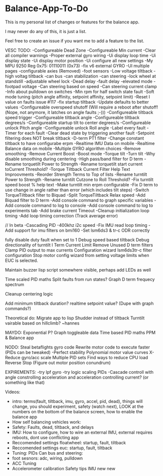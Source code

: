 # Balance-App-To-Do
This is my personal list of changes or features for the balance app.

I may never do any of this, it is just a list.

Feel free to create an issue if you want me to add a feature to the list.


VESC TODO:
-Configureable Dead Zone
-Configureable Min current
-Clear all compiler warnings
-Proper external gyro wiring
-Ui display loop time
-Ui display state
-Ui display motor position
-Ui configure all new settings
-My MPU 9250 Reg 0x75: 01110011 (0x73)
-fix v6 external GYRO
-UI multiple pages
-configurable axies (Removed)
-foot sensors
-Low voltage tiltback
-high voltag tiltback
-can bus
-can stabilization
-can steering
-lock wheel at standstill
-adjustable wheel lock
-Dead delay
-fault delay
-elevated mode
-footpad voltage
-Can steering based on speed
-Can steering current clamp
-Info about pulldown on switches
-Min rpm for half switch state fault
-Soft mode tuning (pitch angle affinity, setpoint affinity, setpoint limit)
-Reset I value on faults issue #117
-fix startup tiltback
-Update defaults to better values
-Configureable overspeed shutoff (Will require a reboot after shutoff!(Nope, not anymore, it latches on angle faults ;-)))
-Configureable tiltback speed trigger
-Configureable tiltback angle
-Configureable tiltback degrees/s
-Configureable startup tilt to center degrees/s
-Configureable unlock Pitch angle
-Configureable unlock Roll angle
-Label every fault
-Timer for each fault
-Clear dead state by triggering another fault
-Setpoint filtering does NOT break tiltback
-D-term PT1 filter
-Change constant tiltback to have configurabe erpm
-Realtime IMU Data on mobile
-Realtime Balance data on mobile
-Multiple GYRO algorithm choices
-Remove smoothing
-Remove Current Boost
-Boost mode
-Torque tilt
-Turn tilt
-Why disable smoothing during centering
-High pass/band filter for D term
-Rename torquetilt Power to Strength
-Rename torquetilt start current toCurrent Threshold?
-Torque Tiltback Current Filter Help Text Improovments
-Reorder Strength Terms to Top of lists
-Rename turntilt Power to Strength
-Rename turntilt Cutzone to Roll Threshold?
-Fix turntilt speed boost % help text
-Make turntilt min erpm configurable
-Fix D term to use change in angle rather than error (which includes tilt steps)
-Switch TorqueTiltback filter to Biquad
-Split TorqueTiltback Relax speed
-Add Biquad filter to D term
-Add console command to graph specific variables
-Add console command to log to console
-Add console command to log to experiments tab
-Add brake current Timeout
-Cleanup initialization loop timing
-Add loop timing correction (Track average error)

// In beta
-Cascading PID
-400khz i2c speed
-Fix IMU read loop timing
-Add support for imu filters on bmi160
-Set lsm6ds3 & tr-c ODR correctly

fully disable duty fault when set to 1
Debug speed based tiltback
Debug directionality of turntilt
I Term Current Limit
Remove Unused D term filters
Clamp PID output to max currents
Configuration wizard
lsm6ds3tr-c filter configuration
Stop motor config wizard from setting voltage limits when EUC is selected.

Maintain buzzer lisp script somewhere visible, perhaps add LEDs as well

Time scaled PID maths
Split faults from run states?
Graph D term frequecy spectrum

Cleanup centering logic

Add minimum tiltback duration?
realtime setpoint value? (Dupe with graph commands?)



Theoretical do:
Migrate app to lisp
Shudder instead of tiltback
Turntilt vairable based on hillclimb? ~hannes

MAYDO:
Exponential P?
Graph toggleable data
Time based PID maths
PPM & Balance app

NODO:
Steal betaflights gyro code
Rewrite motor code to execute faster (PIDs can be tweaked)
-Perfect stability
Polynomial motor value curves
X-Reduce gyro/acc scale
Multiple PID sets
Find ways to reduce CPU load
Reverse Stop (Figure out motor position conundrum)

EXPIREMENTS:
-try lpf gyro
-try logic scaling PIDs
-Cascade controll with angle constrolling acceleration and acceleration controlling current? (or something like that)


Videos:
- intro: terms(fault, tiltback, imu, gyro, accel, pid, dead), things will change, you should experiment, safety (watch next), LOOK at the numbers on the bottom of the balance screen, how to enable the balance app
- How self balancing vehicles work:
- Safety: Faults, dead, tiltback, and delays
- IMU: How to configure, how to wire an external IMU, external requires reboots, dont use conflicting app
- Reccomended settings floatwheel: startup, fault, tiltback
- Reccomended settings euc: startup, fault, tiltback
- Tuning: PIDs
Can bus and steering:
- foot sesnors: adc, wiring, pulldown
- ACC Tuning
- Accelerometer calibration
Safety tips
IMU new new
